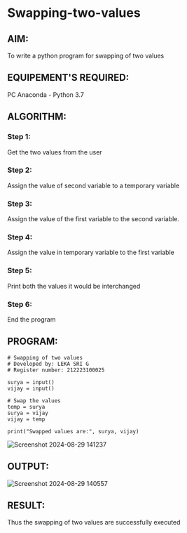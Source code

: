# Swapping-two-values
## AIM:
To write a python program for swapping of two values
## EQUIPEMENT'S REQUIRED: 
PC
Anaconda - Python 3.7
## ALGORITHM: 
### Step 1:
Get the two values from the user
### Step 2: 
Assign the value of second variable to a temporary variable 
### Step 3: 
Assign the value of the first variable to the second variable.
### Step 4:  
Assign the value in temporary variable to the first variable
### Step 5: 
Print both the values it would be interchanged
### Step 6: 
End the program
## PROGRAM:
```
# Swapping of two values
# Developed by: LEKA SRI G
# Register number: 212223100025

surya = input()
vijay = input()

# Swap the values
temp = surya
surya = vijay
vijay = temp

print("Swapped values are:", surya, vijay)
```
![Screenshot 2024-08-29 141237](https://github.com/user-attachments/assets/3eeb129f-d246-48b9-82b0-36d4173e1464)

## OUTPUT:
![Screenshot 2024-08-29 140557](https://github.com/user-attachments/assets/48719e66-9d64-4172-83ca-d3957cdcf087)




## RESULT:
Thus the swapping of two values are successfully executed



